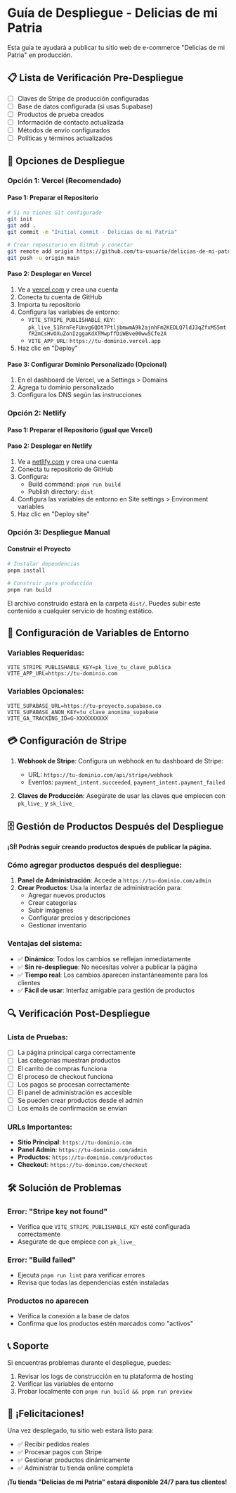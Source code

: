 # Guía de Despliegue - Delicias de mi Patria

Esta guía te ayudará a publicar tu sitio web de e-commerce "Delicias de mi Patria" en producción.

## 📋 Lista de Verificación Pre-Despliegue

- [ ] Claves de Stripe de producción configuradas
- [ ] Base de datos configurada (si usas Supabase)
- [ ] Productos de prueba creados
- [ ] Información de contacto actualizada
- [ ] Métodos de envío configurados
- [ ] Políticas y términos actualizados

## 🚀 Opciones de Despliegue

### Opción 1: Vercel (Recomendado)

#### Paso 1: Preparar el Repositorio
```bash
# Si no tienes Git configurado
git init
git add .
git commit -m "Initial commit - Delicias de mi Patria"

# Crear repositorio en GitHub y conectar
git remote add origin https://github.com/tu-usuario/delicias-de-mi-patria.git
git push -u origin main
```

#### Paso 2: Desplegar en Vercel
1. Ve a [vercel.com](https://vercel.com) y crea una cuenta
2. Conecta tu cuenta de GitHub
3. Importa tu repositorio
4. Configura las variables de entorno:
   - `VITE_STRIPE_PUBLISHABLE_KEY`: `pk_live_51RrnFeFUnvg6QDt7PtljbmwmA9k2ajnhFm2KEDLQ7ldJ3qZfxMS5mtfR2mCsHvOXuZonIzggaKdXTMwpffDiWBve00ww5Cfe2A`
   - `VITE_APP_URL`: `https://tu-dominio.vercel.app`
5. Haz clic en "Deploy"

#### Paso 3: Configurar Dominio Personalizado (Opcional)
1. En el dashboard de Vercel, ve a Settings > Domains
2. Agrega tu dominio personalizado
3. Configura los DNS según las instrucciones

### Opción 2: Netlify

#### Paso 1: Preparar el Repositorio (igual que Vercel)

#### Paso 2: Desplegar en Netlify
1. Ve a [netlify.com](https://netlify.com) y crea una cuenta
2. Conecta tu repositorio de GitHub
3. Configura:
   - Build command: `pnpm run build`
   - Publish directory: `dist`
4. Configura las variables de entorno en Site settings > Environment variables
5. Haz clic en "Deploy site"

### Opción 3: Despliegue Manual

#### Construir el Proyecto
```bash
# Instalar dependencias
pnpm install

# Construir para producción
pnpm run build
```

El archivo construido estará en la carpeta `dist/`. Puedes subir este contenido a cualquier servicio de hosting estático.

## 🔧 Configuración de Variables de Entorno

### Variables Requeridas:
```
VITE_STRIPE_PUBLISHABLE_KEY=pk_live_tu_clave_publica
VITE_APP_URL=https://tu-dominio.com
```

### Variables Opcionales:
```
VITE_SUPABASE_URL=https://tu-proyecto.supabase.co
VITE_SUPABASE_ANON_KEY=tu_clave_anonima_supabase
VITE_GA_TRACKING_ID=G-XXXXXXXXXX
```

## 💳 Configuración de Stripe

1. **Webhook de Stripe**: Configura un webhook en tu dashboard de Stripe:
   - URL: `https://tu-dominio.com/api/stripe/webhook`
   - Eventos: `payment_intent.succeeded`, `payment_intent.payment_failed`

2. **Claves de Producción**: Asegúrate de usar las claves que empiecen con `pk_live_` y `sk_live_`

## 🗄️ Gestión de Productos Después del Despliegue

**¡SÍ! Podrás seguir creando productos después de publicar la página.**

### Cómo agregar productos después del despliegue:
1. **Panel de Administración**: Accede a `https://tu-dominio.com/admin`
2. **Crear Productos**: Usa la interfaz de administración para:
   - Agregar nuevos productos
   - Crear categorías
   - Subir imágenes
   - Configurar precios y descripciones
   - Gestionar inventario

### Ventajas del sistema:
- ✅ **Dinámico**: Todos los cambios se reflejan inmediatamente
- ✅ **Sin re-despliegue**: No necesitas volver a publicar la página
- ✅ **Tiempo real**: Los cambios aparecen instantáneamente para los clientes
- ✅ **Fácil de usar**: Interfaz amigable para gestión de productos

## 🔍 Verificación Post-Despliegue

### Lista de Pruebas:
- [ ] La página principal carga correctamente
- [ ] Las categorías muestran productos
- [ ] El carrito de compras funciona
- [ ] El proceso de checkout funciona
- [ ] Los pagos se procesan correctamente
- [ ] El panel de administración es accesible
- [ ] Se pueden crear productos desde el admin
- [ ] Los emails de confirmación se envían

### URLs Importantes:
- **Sitio Principal**: `https://tu-dominio.com`
- **Panel Admin**: `https://tu-dominio.com/admin`
- **Productos**: `https://tu-dominio.com/productos`
- **Checkout**: `https://tu-dominio.com/checkout`

## 🛠️ Solución de Problemas

### Error: "Stripe key not found"
- Verifica que `VITE_STRIPE_PUBLISHABLE_KEY` esté configurada correctamente
- Asegúrate de que empiece con `pk_live_`

### Error: "Build failed"
- Ejecuta `pnpm run lint` para verificar errores
- Revisa que todas las dependencias estén instaladas

### Productos no aparecen
- Verifica la conexión a la base de datos
- Confirma que los productos estén marcados como "activos"

## 📞 Soporte

Si encuentras problemas durante el despliegue, puedes:
1. Revisar los logs de construcción en tu plataforma de hosting
2. Verificar las variables de entorno
3. Probar localmente con `pnpm run build && pnpm run preview`

## 🎉 ¡Felicitaciones!

Una vez desplegado, tu sitio web estará listo para:
- ✅ Recibir pedidos reales
- ✅ Procesar pagos con Stripe
- ✅ Gestionar productos dinámicamente
- ✅ Administrar tu tienda online completa

**¡Tu tienda "Delicias de mi Patria" estará disponible 24/7 para tus clientes!**